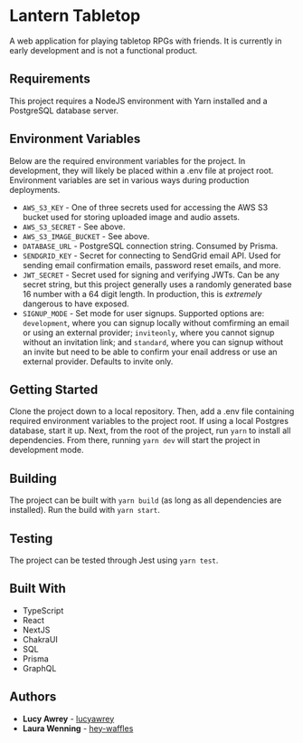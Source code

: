 # Lantern Tabletop
A web application for playing tabletop RPGs with friends. It is currently in early development and is not a functional product.

## Requirements
This project requires a NodeJS environment with Yarn installed and a PostgreSQL database server.

## Environment Variables
Below are the required environment variables for the project. In development, they will likely be placed within a .env file at project root. Environment variables are set in various ways during production deployments.

* `AWS_S3_KEY` - One of three secrets used for accessing the AWS S3 bucket used for storing uploaded image and audio assets.
* `AWS_S3_SECRET` - See above.
* `AWS_S3_IMAGE_BUCKET` - See above.
* `DATABASE_URL` - PostgreSQL connection string. Consumed by Prisma.
* `SENDGRID_KEY` - Secret for connecting to SendGrid email API. Used for sending email confirmation emails, password reset emails, and more.
* `JWT_SECRET` - Secret used for signing and verifying JWTs. Can be any secret string, but this project generally uses a randomly generated base 16 number with a 64 digit length. In production, this is *extremely* dangerous to have exposed.
* `SIGNUP_MODE` - Set mode for user signups. Supported options are: `development`, where you can signup locally without comfirming an email or using an external provider; `inviteonly`, where you cannot signup without an invitation link; and `standard`, where you can signup without an invite but need to be able to confirm your enail address or use an external provider. Defaults to invite only.


## Getting Started
Clone the project down to a local repository. Then, add a .env file containing required environment variables to the project root. If using a local Postgres database, start it up. Next, from the root of the project, run `yarn` to install all dependencies. From there, running `yarn dev` will start the project in development mode.

## Building
The project can be built with `yarn build` (as long as all dependencies are installed). Run the build with `yarn start`.

## Testing
The project can be tested through Jest using `yarn test`.

## Built With
* TypeScript
* React
* NextJS
* ChakraUI
* SQL 
* Prisma
* GraphQL

## Authors
* **Lucy Awrey** - [lucyawrey](https://github.com/lucyawrey)
* **Laura Wenning** - [hey-waffles](https://github.com/hey-waffles)
